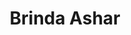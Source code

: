 ---
layout: page
title: Brinda Ashar
description: Winter 2021 - 
img: assets/img/members/brinda.jpg
importance: 2
category: Master Students
---